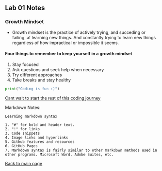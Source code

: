 
## Lab 01 Notes

### Growth Mindset

* Growth mindset is the practice of actively trying, and succeding or failing, at learning new things. And constantly trying to learn new things regardless of how impractical or impossible it seems.

#### Four things to remember to keep yourself in a growth mindset
1. Stay focused
2. Ask questions and seek help when necessary
3. Try different approaches
4. Take breaks and stay healthy

```python
print("Coding is fun :)")
```

[Cant wait to start the rest of this coding journey](https://www.codefellows.com) 

Markdown Notes:

    Learning markdown syntax

    1. "#" for bold and header text.
    2. "!" for links
    3. Code snippets
    4. Image links and hyperlinks
    5. Github features and resources
    6. GitHub Pages
    7. Markdown syntax is fairly similar to other markdown methods used in other programs. Microsoft Word, Adobe Suites, etc.


[Back to main page](README.md)